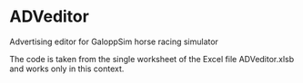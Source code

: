 # ADVeditor
Advertising editor for GaloppSim horse racing simulator

The code is taken from the single worksheet of the Excel file ADVeditor.xlsb and works only in this context.
